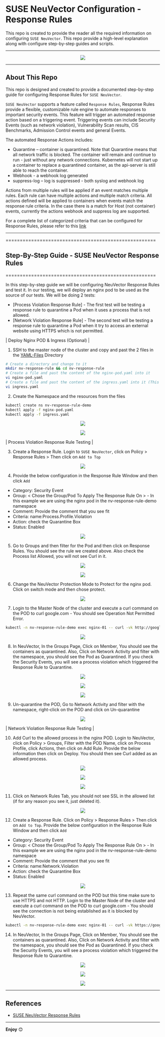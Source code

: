 # SUSE NeuVector Configuration - Response Rules

This repo is created to provide the reader all the required information on configuring `SUSE NeuVector`. This repo provide a high-level explanation along with configure step-by-step guides and scripts.

---

<p align="center">
    <img src="Images/NeuVector-Logo.png">
</p>

---

## About This Repo

This repo is designed and created to provide a documented step-by-step guide for configuring Response Rules for `SUSE NeuVector`. 

`SUSE NeuVector` supports a feature called `Response Rules`, Response Rules provide a flexible, customizable rule engine to automate responses to important security events. This feature will trigger an automated response action based on a triggering event. Triggering events can include Security Events (such as network violation), Vulnerability Scan results, CIS Benchmarks, Admission Control events and general Events. 

The automated Response Actions includes:
- Quarantine – container is quarantined. Note that Quarantine means that all network traffic is blocked. The container will remain and continue to run - just without any network connections. Kubernetes will not start up a container to replace a quarantined container, as the api-server is still able to reach the container.
- Webhook - a webhook log generated
- suppress-log – log is suppressed - both syslog and webhook log

Actions from multiple rules will be applied if an event matches multiple rules. Each rule can have multiple actions and multiple match criteria. All actions defined will be applied to containers when events match the response rule criteria. In the case there is a match for Host (not container) events, currently the actions webhook and suppress log are supported.

For a complete list of categorized criteria that can be configured for Response Rules, please refer to this [link](https://open-docs.neuvector.com/policy/responserules#complete-list-of-categoried-criteria-that-can-be-configured-for-response-rules)

---

=====================================================

## Step-By-Step Guide - SUSE NeuVector Response Rules

=====================================================

In this step-by-step guide we will be configuring NeuVector Response Rules and test it. In our testing, we will deploy an nginx pod to be used as the source of our tests. We will be doing 2 tests:
  - [Process Violation Response Rule] - The first test will be testing a response rule to quarantine a Pod when it uses a process that is not allowed.
  - [Network Violation Response Rule] - The second test will be testing a response rule to quarantine a Pod when it try to access an external website using HTTPS which is not permitted.

| Deploy Nginx POD & Ingress (Optional) |

1. SSH to the master node of the cluster and copy and past the 2 files in the [YAML-Files](/2-Configure/NeuVector/2-Response-Rules/YAML-Files/) Directory
```bash
# Create a directory and change to it
mkdir nv-response-rule && cd nv-response-rule
# Create a file and past the content of the nginx-pod.yaml into it
vi nginx-pod.yaml
# Create a file and past the content of the ingress.yaml into it (This is optional - you can change the service into nodePort and use it)
vi ingress.yaml
```

2. Create the Namespace and the resources from the files
```bash
kubectl create ns nv-response-rule-demo
kubectl apply -f nginx-pod.yaml
kubectl apply -f ingress.yaml
```

<p align="center">
    <img src="Images/step-2-1.png">
</p>

<p align="center">
    <img src="Images/step-2-2.png">
</p>

| Process Violation Response Rule Testing |

3. Create a Response Rule. Login to `SUSE NeuVector`, click on Policy > Response Rules > Then click on `Add to Top`

<p align="center">
    <img src="Images/step-3.png">
</p>

4. Provide the below configuration in the Response Rule Window and then click `Add`
  - Category: Security Event
  - Group: < Chose the Group/Pod To Apply The Response Rule On > - In this example we are using the nginx pod in the nv-response-rule-demo namespace
  - Comment: Provide the comment that you see fit
  - Criteria: name:Process.Profile.Violation
  - Action: check the Quarantine Box
  - Status: Enabled

<p align="center">
    <img src="Images/step-4.png">
</p>

5. Go to Groups and then filter for the Pod and then click on Response Rules. You should see the rule we created above. Also check the Process list Allowed, you will not see Curl in it.

<p align="center">
    <img src="Images/step-5-1.png">
</p>

<p align="center">
    <img src="Images/step-5-2.png">
</p>

6. Change the NeuVector Protection Mode to Protect for the nginx pod. Click on switch mode and then chose protect.

<p align="center">
    <img src="Images/step-6.png">
</p>

7. Login to the Master Node of the cluster and execute a curl command on the POD to curl google.com - You should see Operation Not Permitted Error.
```bash
kubectl -n nv-response-rule-demo exec nginx-01 -- curl -vk http://google.com
```

<p align="center">
    <img src="Images/step-7.png">
</p>

8. In NeuVector, In the Groups Page, Click on Member, You should see the containers as quarantined. Also, Click on Network Activity and filter with the namespace, you should see the Pod as Quarantined. If you check the Security Events, you will see a process violation which triggered the Response Rule to Quarantine.

<p align="center">
    <img src="Images/step-8-1.png">
</p>

<p align="center">
    <img src="Images/step-8-2.png">
</p>

<p align="center">
    <img src="Images/step-8-3.png">
</p>

9. Un-quarantine the POD, Go to Network Activity and filter with the namespace, right-click on the POD and click on Un-quarantine

<p align="center">
    <img src="Images/step-9.png">
</p>

| Network Violation Response Rule Testing |

10. Add Curl to the allowed process in the nginx POD. Login to NeuVector, click on Policy > Groups, Filter with the POD Name, click on Process Profile, click Actions, then click on Add Rule. Provide the below information then click on Deploy. You should then see Curl added as an allowed process.

<p align="center">
    <img src="Images/step-10-1.png">
</p>

<p align="center">
    <img src="Images/step-10-2.png">
</p>

<p align="center">
    <img src="Images/step-10-3.png">
</p>

11. Click on Network Rules Tab, you should not see SSL in the allowed list (if for any reason you see it, just deleted it).

<p align="center">
    <img src="Images/step-11.png">
</p>

12. Create a Response Rule. Click on Policy > Response Rules > Then click on `Add to Top`. Provide the below configuration in the Response Rule Window and then click `Add`
  - Category: Security Event
  - Group: < Chose the Group/Pod To Apply The Response Rule On > - In this example we are using the nginx pod in the nv-response-rule-demo namespace
  - Comment: Provide the comment that you see fit
  - Criteria: name:Network.Violation
  - Action: check the Quarantine Box
  - Status: Enabled

<p align="center">
    <img src="Images/step-12.png">
</p>

13. Repeat the same curl command on the POD but this time make sure to use HTTPS and not HTTP. Login to the Master Node of the cluster and execute a curl command on the POD to curl google.com - You should see the connection is not being established as it is blocked by NeuVector.
```bash
kubectl -n nv-response-rule-demo exec nginx-01 -- curl -vk https://google.com
```

14. In NeuVector, In the Groups Page, Click on Member, You should see the containers as quarantined. Also, Click on Network Activity and filter with the namespace, you should see the Pod as Quarantined. If you check the Security Events, you will see a process violation which triggered the Response Rule to Quarantine.

<p align="center">
    <img src="Images/step-14-1.png">
</p>

<p align="center">
    <img src="Images/step-14-2.png">
</p>

<p align="center">
    <img src="Images/step-8-3.png">
</p>


---

## References

- [SUSE NeuVector Response Rules](https://open-docs.neuvector.com/policy/responserules)

---

**Enjoy** :blush: